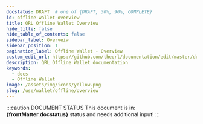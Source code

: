```yaml
---
docstatus: DRAFT  # one of {DRAFT, 30%, 90%, COMPLETE}
id: offline-wallet-overview
title: QRL Offline Wallet Overview
hide_title: false
hide_table_of_contents: false
sidebar_label: Overveiw
sidebar_position: 1
pagination_label: Offline Wallet - Overview
custom_edit_url: https://github.com/theqrl/documentation/edit/master/docs/basics/what-is-qrl.md
description: QRL Offline Wallet documentation
keywords:
  - docs
  - Offline Wallet
image: /assets/img/icons/yellow.png
slug: /use/wallet/offline/overview
---
```


:::caution DOCUMENT STATUS 
<span>This document is in: <b>{frontMatter.docstatus}</b> status and needs additional input!</span>
:::